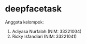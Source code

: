 # deepfacetask

Anggota kelompok:
1. Adiyasa Nurfalah (NIM: 33221004)
2. Ricky Isfandiari (NIM: 33221041)
